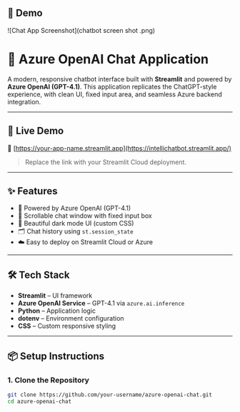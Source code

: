 ## 📸 Demo

![Chat App Screenshot](chatbot screen shot .png)

# 🧠 Azure OpenAI Chat Application

A modern, responsive chatbot interface built with **Streamlit** and powered by **Azure OpenAI (GPT-4.1)**. This application replicates the ChatGPT-style experience, with clean UI, fixed input area, and seamless Azure backend integration.

---

## 🚀 Live Demo

🔗 [https://your-app-name.streamlit.app](https://intellichatbot.streamlit.app/)

> Replace the link with your Streamlit Cloud deployment.

---

## ✨ Features

- 🧠 Powered by Azure OpenAI (GPT-4.1)
- 💬 Scrollable chat window with fixed input box
- 🎨 Beautiful dark mode UI (custom CSS)
- 🗂️ Chat history using `st.session_state`
- ☁️ Easy to deploy on Streamlit Cloud or Azure

---

## 🛠 Tech Stack

- **Streamlit** – UI framework
- **Azure OpenAI Service** – GPT-4.1 via `azure.ai.inference`
- **Python** – Application logic
- **dotenv** – Environment configuration
- **CSS** – Custom responsive styling

---

## 📦 Setup Instructions

### 1. Clone the Repository

```bash
git clone https://github.com/your-username/azure-openai-chat.git
cd azure-openai-chat

